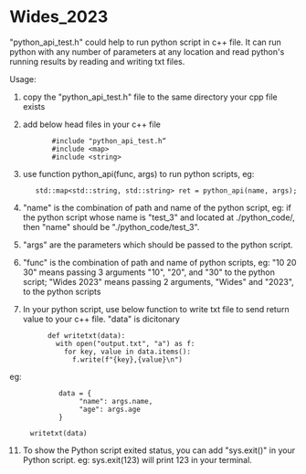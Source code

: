 # Wides_2023
"python_api_test.h" could help to run python script in c++ file. It can run python with any number of parameters at any location and read python's running results by reading and writing txt files.

Usage:
1. copy the "python_api_test.h" file to the same directory your cpp file exists
2. add below head files in your c++ file

              #include "python_api_test.h“
              #include <map>
              #include <string> 


5. use function python_api(func, args) to run python scripts, eg:
   
          std::map<std::string, std::string> ret = python_api(name, args);
   
7. "name" is the combination of path and name of the python script, eg: if the python script whose name is "test_3" and located at ./python_code/, then "name" should be "./python_code/test_3".
8. "args" are the parameters which should be passed to the python script.
9. "func" is the combination of path and name of python scripts, eg: "10 20 30" means passing 3 arguments "10", "20", and "30" to the python script; "Wides 2023" means passing 2 arguments, "Wides" and "2023", to the python scripts  
10. In your python script, use below function to write txt file to send return value to your c++ file. "data" is dicitonary
   
              def writetxt(data):
                with open("output.txt", "a") as f:
                  for key, value in data.items():
                    f.write(f"{key},{value}\n")
   
   eg:
   
                data = {
                     "name": args.name,
                     "age": args.age
                }

         writetxt(data)
11. To show the Python script exited status, you can add "sys.exit()" in your Python script. eg: sys.exit(123) will print 123 in your terminal.
